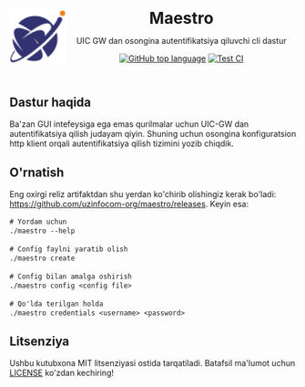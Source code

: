 <header>
<img src="https://raw.githubusercontent.com/uzinfocom-org/website/main/public/favicons/pinned.svg" alt="logo" height="100" align="left">
<h1 style="display: inline">Maestro</h1>

UIC GW dan osongina autentifikatsiya qiluvchi cli dastur

[![GitHub top language](https://img.shields.io/github/languages/top/uzinfocom-org/maestro?style=flat-square&logo=github)](https://github.com/uzinfocom-org/maestro)
[![Test CI](https://github.com/uzinfocom-org/maestro/actions/workflows/test.yml/badge.svg)](https://github.com/uzinfocom-org/maestro/actions/workflows/test.yml)
</header>

## Dastur haqida

Ba'zan GUI intefeysiga ega emas qurilmalar uchun UIC-GW dan autentifikatsiya qilish judayam qiyin. Shuning uchun
osongina konfiguratsion http klient orqali autentifikatsiya qilish tizimini yozib chiqdik.

## O'rnatish

Eng oxirgi reliz artifaktdan shu yerdan ko'chirib olishingiz kerak bo'ladi:
https://github.com/uzinfocom-org/maestro/releases. Keyin esa:

```shell
# Yordam uchun
./maestro --help

# Config faylni yaratib olish
./maestro create

# Config bilan amalga oshirish
./maestro config <config file>

# Qo'lda terilgan holda
./maestro credentials <username> <password>
```

## Litsenziya

Ushbu kutubxona MIT litsenziyasi ostida tarqatiladi. Batafsil ma'lumot uchun [LICENSE](./license) ko'zdan kechiring!